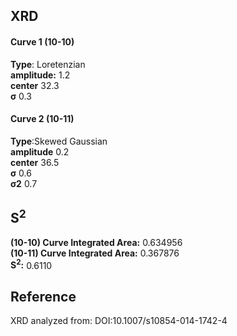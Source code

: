 ## XRD

#### Curve 1 (10-10)
**Type**: Loretenzian\
**amplitude:** 1.2\
**center** 32.3\
**σ** 0.3


#### Curve 2 (10-11)
**Type**:Skewed Gaussian\
**amplitude** 0.2\
**center** 36.5\
**σ** 0.6\
**σ2** 0.7


## S<sup>2</sup>
**(10-10) Curve Integrated Area:** 0.634956\
**(10-11) Curve Integrated Area:** 0.367876\
**S<sup>2</sup>:** 0.6110




















## Reference
XRD analyzed from:
DOI:10.1007/s10854-014-1742-4 
